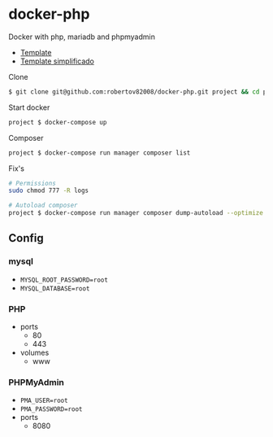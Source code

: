 # docker-php
Docker with php, mariadb and phpmyadmin

* [Template](https://github.com/robertov82008/slim-template/)
* [Template simplificado](https://github.com/robertov82008/slim-template/tree/easy)

Clone
```bash
$ git clone git@github.com:robertov82008/docker-php.git project && cd project
```

Start docker
```bash
project $ docker-compose up
```

Composer 
```bash
project $ docker-compose run manager composer list
```

Fix's 
```bash
# Permissions
sudo chmod 777 -R logs

# Autoload composer 
project $ docker-compose run manager composer dump-autoload --optimize 
```


## Config

### mysql
* `MYSQL_ROOT_PASSWORD=root`
* `MYSQL_DATABASE=root`

### PHP
* ports
  * 80
  * 443
* volumes
  * www
            
### PHPMyAdmin
* `PMA_USER=root`
* `PMA_PASSWORD=root`
* ports
  * 8080

